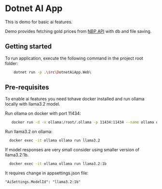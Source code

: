 # Dotnet AI App

This is demo for basic ai features.

Demo provides fetching gold prices from [NBP API](https://api.nbp.pl/en.html)
with db and file saving.


## Getting started

To run application, execute the following command in the project root folder:
```bash
    dotnet run -p .\src\DotnetAiApp.Web\
```

## Pre-requisites


To enable ai features you need tohave docker installed 
and run ollama locally with llama3.2 model.

Run ollama on docker with port 11434:

```bash
   docker run -d -v ollama:/root/.ollama -p 11434:11434 --name ollama ollama/ollama
```

Run llama3.2 on ollama:

```bash
  docker exec -it ollama ollama run llama3.2
```

If model responses are very small consider using smaller version of llama3.2:1b.

```bash
  docker exec -it ollama ollama run llama3.2:1b
```

It requires change in appsettings.json file:

```
"AiSettings.ModelId": "llama3.2:1b"
```